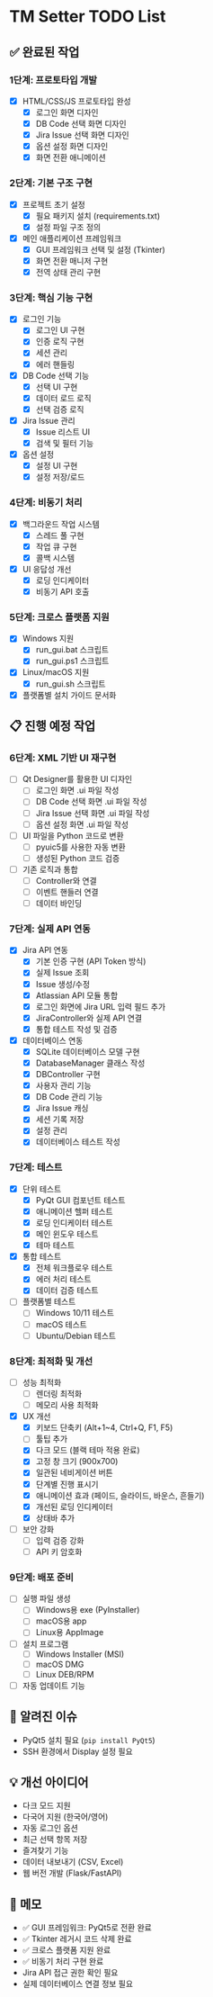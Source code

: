 # TM Setter TODO List

## ✅ 완료된 작업

### 1단계: 프로토타입 개발
- [x] HTML/CSS/JS 프로토타입 완성
  - [x] 로그인 화면 디자인
  - [x] DB Code 선택 화면 디자인
  - [x] Jira Issue 선택 화면 디자인
  - [x] 옵션 설정 화면 디자인
  - [x] 화면 전환 애니메이션

### 2단계: 기본 구조 구현
- [x] 프로젝트 초기 설정
  - [x] 필요 패키지 설치 (requirements.txt)
  - [x] 설정 파일 구조 정의
- [x] 메인 애플리케이션 프레임워크
  - [x] GUI 프레임워크 선택 및 설정 (Tkinter)
  - [x] 화면 전환 매니저 구현
  - [x] 전역 상태 관리 구현

### 3단계: 핵심 기능 구현
- [x] 로그인 기능
  - [x] 로그인 UI 구현
  - [x] 인증 로직 구현
  - [x] 세션 관리
  - [x] 에러 핸들링
- [x] DB Code 선택 기능
  - [x] 선택 UI 구현
  - [x] 데이터 로드 로직
  - [x] 선택 검증 로직
- [x] Jira Issue 관리
  - [x] Issue 리스트 UI
  - [x] 검색 및 필터 기능
- [x] 옵션 설정
  - [x] 설정 UI 구현
  - [x] 설정 저장/로드

### 4단계: 비동기 처리
- [x] 백그라운드 작업 시스템
  - [x] 스레드 풀 구현
  - [x] 작업 큐 구현
  - [x] 콜백 시스템
- [x] UI 응답성 개선
  - [x] 로딩 인디케이터
  - [x] 비동기 API 호출

### 5단계: 크로스 플랫폼 지원
- [x] Windows 지원
  - [x] run_gui.bat 스크립트
  - [x] run_gui.ps1 스크립트
- [x] Linux/macOS 지원
  - [x] run_gui.sh 스크립트
- [x] 플랫폼별 설치 가이드 문서화

## 📋 진행 예정 작업

### 6단계: XML 기반 UI 재구현
- [ ] Qt Designer를 활용한 UI 디자인
  - [ ] 로그인 화면 .ui 파일 작성
  - [ ] DB Code 선택 화면 .ui 파일 작성
  - [ ] Jira Issue 선택 화면 .ui 파일 작성
  - [ ] 옵션 설정 화면 .ui 파일 작성
- [ ] UI 파일을 Python 코드로 변환
  - [ ] pyuic5를 사용한 자동 변환
  - [ ] 생성된 Python 코드 검증
- [ ] 기존 로직과 통합
  - [ ] Controller와 연결
  - [ ] 이벤트 핸들러 연결
  - [ ] 데이터 바인딩

### 7단계: 실제 API 연동
- [x] Jira API 연동
  - [x] 기본 인증 구현 (API Token 방식)
  - [x] 실제 Issue 조회
  - [x] Issue 생성/수정
  - [x] Atlassian API 모듈 통합
  - [x] 로그인 화면에 Jira URL 입력 필드 추가
  - [x] JiraController와 실제 API 연결
  - [x] 통합 테스트 작성 및 검증
- [x] 데이터베이스 연동
  - [x] SQLite 데이터베이스 모델 구현
  - [x] DatabaseManager 클래스 작성
  - [x] DBController 구현
  - [x] 사용자 관리 기능
  - [x] DB Code 관리 기능
  - [x] Jira Issue 캐싱
  - [x] 세션 기록 저장
  - [x] 설정 관리
  - [x] 데이터베이스 테스트 작성

### 7단계: 테스트
- [x] 단위 테스트
  - [x] PyQt GUI 컴포넌트 테스트
  - [x] 애니메이션 헬퍼 테스트
  - [x] 로딩 인디케이터 테스트
  - [x] 메인 윈도우 테스트
  - [x] 테마 테스트
- [x] 통합 테스트
  - [x] 전체 워크플로우 테스트
  - [x] 에러 처리 테스트
  - [x] 데이터 검증 테스트
- [ ] 플랫폼별 테스트
  - [ ] Windows 10/11 테스트
  - [ ] macOS 테스트
  - [ ] Ubuntu/Debian 테스트

### 8단계: 최적화 및 개선
- [ ] 성능 최적화
  - [ ] 렌더링 최적화
  - [ ] 메모리 사용 최적화
- [x] UX 개선
  - [x] 키보드 단축키 (Alt+1~4, Ctrl+Q, F1, F5)
  - [ ] 툴팁 추가
  - [x] 다크 모드 (블랙 테마 적용 완료)
  - [x] 고정 창 크기 (900x700)
  - [x] 일관된 네비게이션 버튼
  - [x] 단계별 진행 표시기
  - [x] 애니메이션 효과 (페이드, 슬라이드, 바운스, 흔들기)
  - [x] 개선된 로딩 인디케이터
  - [x] 상태바 추가
- [ ] 보안 강화
  - [ ] 입력 검증 강화
  - [ ] API 키 암호화

### 9단계: 배포 준비
- [ ] 실행 파일 생성
  - [ ] Windows용 exe (PyInstaller)
  - [ ] macOS용 app
  - [ ] Linux용 AppImage
- [ ] 설치 프로그램
  - [ ] Windows Installer (MSI)
  - [ ] macOS DMG
  - [ ] Linux DEB/RPM
- [ ] 자동 업데이트 기능

## 🐛 알려진 이슈
- PyQt5 설치 필요 (`pip install PyQt5`)
- SSH 환경에서 Display 설정 필요

## 💡 개선 아이디어
- 다크 모드 지원
- 다국어 지원 (한국어/영어)
- 자동 로그인 옵션
- 최근 선택 항목 저장
- 즐겨찾기 기능
- 데이터 내보내기 (CSV, Excel)
- 웹 버전 개발 (Flask/FastAPI)

## 📝 메모
- ✅ GUI 프레임워크: PyQt5로 전환 완료
- ✅ Tkinter 레거시 코드 삭제 완료
- ✅ 크로스 플랫폼 지원 완료
- ✅ 비동기 처리 구현 완료
- Jira API 접근 권한 확인 필요
- 실제 데이터베이스 연결 정보 필요